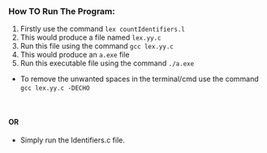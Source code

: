 ### How TO Run The Program:

1. Firstly use the command `lex countIdentifiers.l`
2. This would produce a file named `lex.yy.c`
3. Run this file using the command `gcc lex.yy.c`
4. This would produce an `a.exe` file
5. Run this executable file using the command `./a.exe`

- To remove the unwanted spaces in the terminal/cmd use the command `gcc lex.yy.c -DECHO`
<br/>

#### OR
- Simply run the Identifiers.c file.
